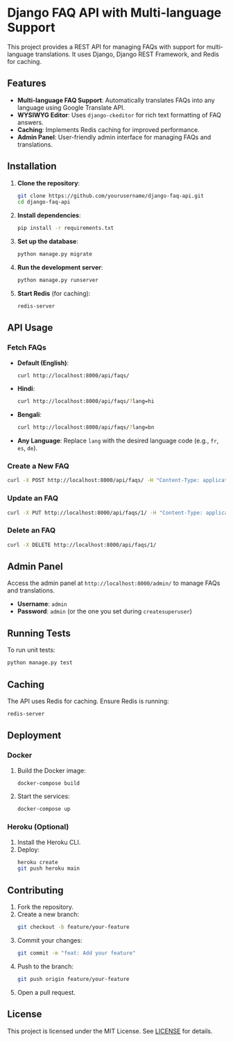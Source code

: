 # Django FAQ API with Multi-language Support

This project provides a REST API for managing FAQs with support for multi-language translations. It uses Django, Django REST Framework, and Redis for caching.

## Features

- **Multi-language FAQ Support**: Automatically translates FAQs into any language using Google Translate API.
- **WYSIWYG Editor**: Uses `django-ckeditor` for rich text formatting of FAQ answers.
- **Caching**: Implements Redis caching for improved performance.
- **Admin Panel**: User-friendly admin interface for managing FAQs and translations.

## Installation

1. **Clone the repository**:
   ```bash
   git clone https://github.com/yourusername/django-faq-api.git
   cd django-faq-api
   ```

2. **Install dependencies**:
   ```bash
   pip install -r requirements.txt
   ```

3. **Set up the database**:
   ```bash
   python manage.py migrate
   ```

4. **Run the development server**:
   ```bash
   python manage.py runserver
   ```

5. **Start Redis** (for caching):
   ```bash
   redis-server
   ```

## API Usage

### Fetch FAQs
- **Default (English)**:
  ```bash
  curl http://localhost:8000/api/faqs/
  ```

- **Hindi**:
  ```bash
  curl http://localhost:8000/api/faqs/?lang=hi
  ```

- **Bengali**:
  ```bash
  curl http://localhost:8000/api/faqs/?lang=bn
  ```

- **Any Language**:
  Replace `lang` with the desired language code (e.g., `fr`, `es`, `de`).

### Create a New FAQ
```bash
curl -X POST http://localhost:8000/api/faqs/ -H "Content-Type: application/json" -d '{"question": "What is Python?", "answer": "Python is a programming language."}'
```

### Update an FAQ
```bash
curl -X PUT http://localhost:8000/api/faqs/1/ -H "Content-Type: application/json" -d '{"question": "What is Django?", "answer": "Django is a web framework."}'
```

### Delete an FAQ
```bash
curl -X DELETE http://localhost:8000/api/faqs/1/
```

## Admin Panel

Access the admin panel at `http://localhost:8000/admin/` to manage FAQs and translations.

- **Username**: `admin`
- **Password**: `admin` (or the one you set during `createsuperuser`)

## Running Tests

To run unit tests:
```bash
python manage.py test
```

## Caching

The API uses Redis for caching. Ensure Redis is running:
```bash
redis-server
```

## Deployment

### Docker
1. Build the Docker image:
   ```bash
   docker-compose build
   ```

2. Start the services:
   ```bash
   docker-compose up
   ```

### Heroku (Optional)
1. Install the Heroku CLI.
2. Deploy:
   ```bash
   heroku create
   git push heroku main
   ```

## Contributing

1. Fork the repository.
2. Create a new branch:
   ```bash
   git checkout -b feature/your-feature
   ```
3. Commit your changes:
   ```bash
   git commit -m "feat: Add your feature"
   ```
4. Push to the branch:
   ```bash
   git push origin feature/your-feature
   ```
5. Open a pull request.

## License

This project is licensed under the MIT License. See [LICENSE](LICENSE) for details.
```